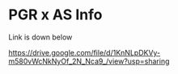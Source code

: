 # PGR x AS Info

Link is down below


https://drive.google.com/file/d/1KnNLpDKVy-m580vWcNkNyOf_2N_Nca9_/view?usp=sharing
